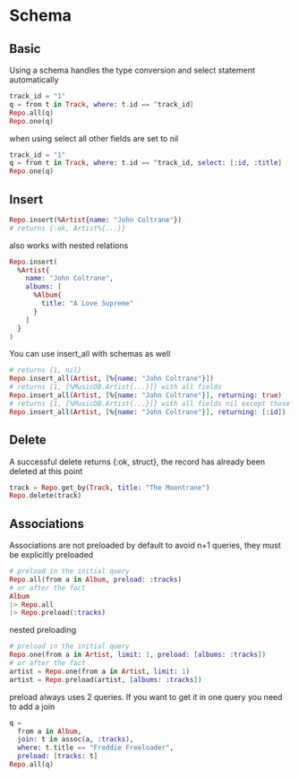 # Schema

## Basic
Using a schema handles the type conversion and select statement automatically
```elixir
track_id = "1"
q = from t in Track, where: t.id == ^track_id]
Repo.all(q)
Repo.one(q)
```

when using select all other fields are set to nil
```elixir
track_id = "1"
q = from t in Track, where: t.id == ^track_id, select: [:id, :title]
Repo.one(q)
```

## Insert
```elixir
Repo.insert(%Artist{name: "John Coltrane"})
# returns {:ok, Artist%{...}}
```

also works with nested relations

```elixir
Repo.insert(
  %Artist{
    name: "John Coltrane",
    albums: [
      %Album{
        title: "A Love Supreme"
      }
    ]
  }
)
```

You can use insert_all with schemas as well
```elixir
# returns {1, nil}
Repo.insert_all(Artist, [%{name: "John Coltrane"}])
# returns {1, [%MusicDB.Artist{...}]} with all fields
Repo.insert_all(Artist, [%{name: "John Coltrane"}], returning: true)
# returns {1, [%MusicDB.Artist{...}]} with all fields nil except those requested in returning
Repo.insert_all(Artist, [%{name: "John Coltrane"}], returning: [:id])
```

## Delete
A successful delete returns {:ok, struct}, the record has already been deleted at this point
```elixir
track = Repo.get_by(Track, title: "The Moontrane")
Repo.delete(track)
```

## Associations
Associations are not preloaded by default to avoid n+1 queries, they must be explicitly preloaded
```elixir
# preload in the initial query
Repo.all(from a in Album, preload: :tracks)
# or after the fact
Album
|> Repo.all
|> Repo.preload(:tracks)
```

nested preloading
```elixir
# preload in the initial query
Repo.one(from a in Artist, limit: 1, preload: [albums: :tracks])
# or after the fact
artist = Repo.one(from a in Artist, limit: 1)
artist = Repo.preload(artist, [albums: :tracks])
```

preload always uses 2 queries. If you want to get it in one query you need to add a join
```elixir
q =
  from a in Album,
  join: t in assoc(a, :tracks),
  where: t.title == "Freddie Freeloader",
  preload: [tracks: t]
Repo.all(q)
```

